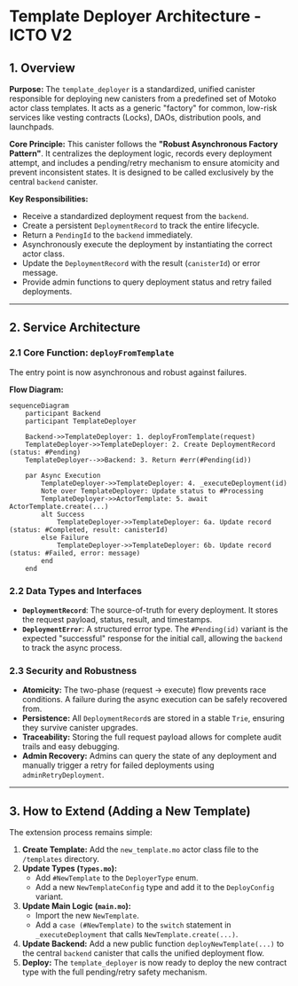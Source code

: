 # Template Deployer Architecture - ICTO V2

## 1. Overview

**Purpose:** The `template_deployer` is a standardized, unified canister responsible for deploying new canisters from a predefined set of Motoko actor class templates. It acts as a generic "factory" for common, low-risk services like vesting contracts (Locks), DAOs, distribution pools, and launchpads.

**Core Principle:** This canister follows the **"Robust Asynchronous Factory Pattern"**. It centralizes the deployment logic, records every deployment attempt, and includes a pending/retry mechanism to ensure atomicity and prevent inconsistent states. It is designed to be called exclusively by the central `backend` canister.

**Key Responsibilities:**
- Receive a standardized deployment request from the `backend`.
- Create a persistent `DeploymentRecord` to track the entire lifecycle.
- Return a `PendingId` to the `backend` immediately.
- Asynchronously execute the deployment by instantiating the correct actor class.
- Update the `DeploymentRecord` with the result (`canisterId`) or error message.
- Provide admin functions to query deployment status and retry failed deployments.

---

## 2. Service Architecture

### 2.1 Core Function: `deployFromTemplate`

The entry point is now asynchronous and robust against failures.

**Flow Diagram:**
```mermaid
sequenceDiagram
    participant Backend
    participant TemplateDeployer
    
    Backend->>TemplateDeployer: 1. deployFromTemplate(request)
    TemplateDeployer->>TemplateDeployer: 2. Create DeploymentRecord (status: #Pending)
    TemplateDeployer-->>Backend: 3. Return #err(#Pending(id))
    
    par Async Execution
        TemplateDeployer->>TemplateDeployer: 4. _executeDeployment(id)
        Note over TemplateDeployer: Update status to #Processing
        TemplateDeployer->>ActorTemplate: 5. await ActorTemplate.create(...)
        alt Success
            TemplateDeployer->>TemplateDeployer: 6a. Update record (status: #Completed, result: canisterId)
        else Failure
            TemplateDeployer->>TemplateDeployer: 6b. Update record (status: #Failed, error: message)
        end
    end
```

### 2.2 Data Types and Interfaces

- **`DeploymentRecord`**: The source-of-truth for every deployment. It stores the request payload, status, result, and timestamps.
- **`DeploymentError`**: A structured error type. The `#Pending(id)` variant is the expected "successful" response for the initial call, allowing the `backend` to track the async process.

### 2.3 Security and Robustness

- **Atomicity:** The two-phase (request -> execute) flow prevents race conditions. A failure during the async execution can be safely recovered from.
- **Persistence:** All `DeploymentRecord`s are stored in a stable `Trie`, ensuring they survive canister upgrades.
- **Traceability:** Storing the full request payload allows for complete audit trails and easy debugging.
- **Admin Recovery:** Admins can query the state of any deployment and manually trigger a retry for failed deployments using `adminRetryDeployment`.

---

## 3. How to Extend (Adding a New Template)

The extension process remains simple:

1.  **Create Template:** Add the `new_template.mo` actor class file to the `/templates` directory.
2.  **Update Types (`Types.mo`):**
    - Add `#NewTemplate` to the `DeployerType` enum.
    - Add a new `NewTemplateConfig` type and add it to the `DeployConfig` variant.
3.  **Update Main Logic (`main.mo`):**
    - Import the new `NewTemplate`.
    - Add a `case (#NewTemplate)` to the `switch` statement in `_executeDeployment` that calls `NewTemplate.create(...)`.
4.  **Update Backend:** Add a new public function `deployNewTemplate(...)` to the central `backend` canister that calls the unified deployment flow.
5.  **Deploy:** The `template_deployer` is now ready to deploy the new contract type with the full pending/retry safety mechanism.
